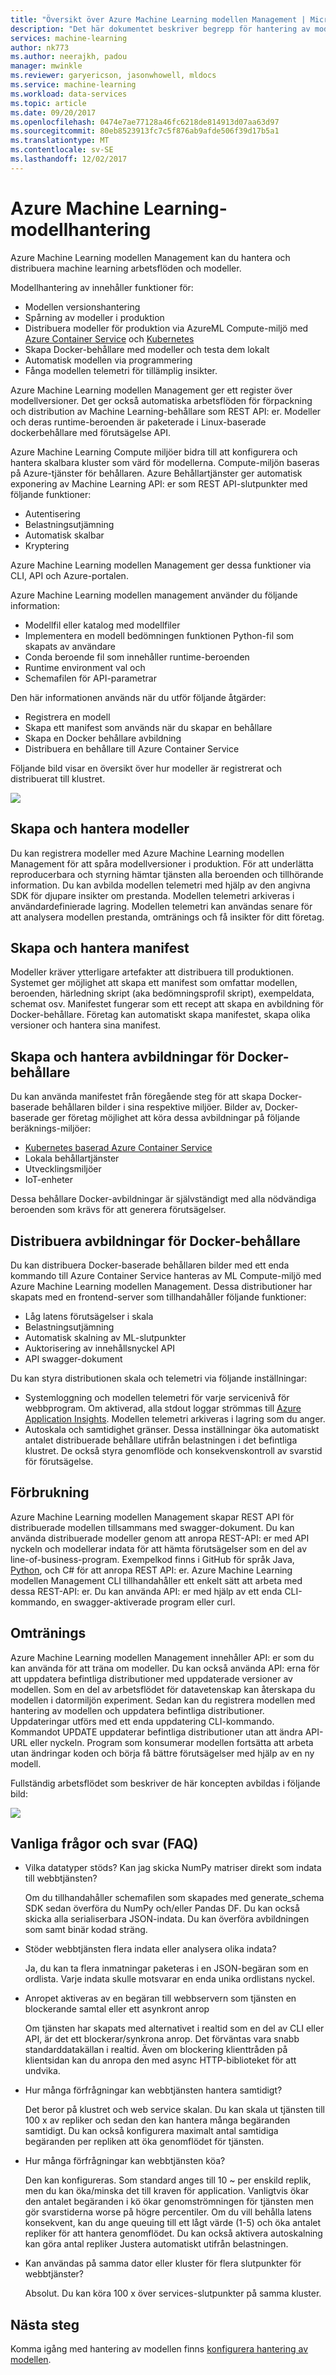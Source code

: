 ```yaml
---
title: "Översikt över Azure Machine Learning modellen Management | Microsoft Docs"
description: "Det här dokumentet beskriver begrepp för hantering av modellen för Azure Machine Learning."
services: machine-learning
author: nk773
ms.author: neerajkh, padou
manager: mwinkle
ms.reviewer: garyericson, jasonwhowell, mldocs
ms.service: machine-learning
ms.workload: data-services
ms.topic: article
ms.date: 09/20/2017
ms.openlocfilehash: 0474e7ae77128a46fc6218de814913d07aa63d97
ms.sourcegitcommit: 80eb8523913fc7c5f876ab9afde506f39d17b5a1
ms.translationtype: MT
ms.contentlocale: sv-SE
ms.lasthandoff: 12/02/2017
---
```

# <a name="azure-machine-learning-model-management"></a>Azure Machine Learning-modellhantering

Azure Machine Learning modellen Management kan du hantera och distribuera machine learning arbetsflöden och modeller. 

Modellhantering av innehåller funktioner för:
- Modellen versionshantering
- Spårning av modeller i produktion
- Distribuera modeller för produktion via AzureML Compute-miljö med [Azure Container Service](https://azure.microsoft.com/services/container-service/) och [Kubernetes](https://docs.microsoft.com/azure/container-service/kubernetes/container-service-kubernetes-walkthrough)
- Skapa Docker-behållare med modeller och testa dem lokalt
- Automatisk modellen via programmering
- Fånga modellen telemetri för tillämplig insikter. 

Azure Machine Learning modellen Management ger ett register över modellversioner. Det ger också automatiska arbetsflöden för förpackning och distribution av Machine Learning-behållare som REST API: er. Modeller och deras runtime-beroenden är paketerade i Linux-baserade dockerbehållare med förutsägelse API. 

Azure Machine Learning Compute miljöer bidra till att konfigurera och hantera skalbara kluster som värd för modellerna. Compute-miljön baseras på Azure-tjänster för behållaren. Azure Behållartjänster ger automatisk exponering av Machine Learning API: er som REST API-slutpunkter med följande funktioner:

- Autentisering
- Belastningsutjämning
- Automatisk skalbar
- Kryptering

Azure Machine Learning modellen Management ger dessa funktioner via CLI, API och Azure-portalen. 

Azure Machine Learning modellen management använder du följande information:

 - Modellfil eller katalog med modellfiler
 - Implementera en modell bedömningen funktionen Python-fil som skapats av användare
 - Conda beroende fil som innehåller runtime-beroenden
 - Runtime environment val och 
 - Schemafilen för API-parametrar 

Den här informationen används när du utför följande åtgärder:

- Registrera en modell
- Skapa ett manifest som används när du skapar en behållare
- Skapa en Docker behållare avbildning
- Distribuera en behållare till Azure Container Service
 
Följande bild visar en översikt över hur modeller är registrerat och distribuerat till klustret. 

![](media/model-management-overview/modelmanagement.png)

## <a name="create-and-manage-models"></a>Skapa och hantera modeller 
Du kan registrera modeller med Azure Machine Learning modellen Management för att spåra modellversioner i produktion. För att underlätta reproducerbara och styrning hämtar tjänsten alla beroenden och tillhörande information. Du kan avbilda modellen telemetri med hjälp av den angivna SDK för djupare insikter om prestanda. Modellen telemetri arkiveras i användardefinierade lagring. Modellen telemetri kan användas senare för att analysera modellen prestanda, omtränings och få insikter för ditt företag.

## <a name="create-and-manage-manifests"></a>Skapa och hantera manifest 
Modeller kräver ytterligare artefakter att distribuera till produktionen. Systemet ger möjlighet att skapa ett manifest som omfattar modellen, beroenden, härledning skript (aka bedömningsprofil skript), exempeldata, schemat osv. Manifestet fungerar som ett recept att skapa en avbildning för Docker-behållare. Företag kan automatiskt skapa manifestet, skapa olika versioner och hantera sina manifest. 

## <a name="create-and-manage-docker-container-images"></a>Skapa och hantera avbildningar för Docker-behållare 
Du kan använda manifestet från föregående steg för att skapa Docker-baserade behållaren bilder i sina respektive miljöer. Bilder av, Docker-baserade ger företag möjlighet att köra dessa avbildningar på följande beräknings-miljöer:

- [Kubernetes baserad Azure Container Service](https://docs.microsoft.com/azure/container-service/kubernetes/container-service-kubernetes-walkthrough)
- Lokala behållartjänster
- Utvecklingsmiljöer
- IoT-enheter

Dessa behållare Docker-avbildningar är självständigt med alla nödvändiga beroenden som krävs för att generera förutsägelser. 

## <a name="deploy-docker-container-images"></a>Distribuera avbildningar för Docker-behållare 
Du kan distribuera Docker-baserade behållaren bilder med ett enda kommando till Azure Container Service hanteras av ML Compute-miljö med Azure Machine Learning modellen Management. Dessa distributioner har skapats med en frontend-server som tillhandahåller följande funktioner:

- Låg latens förutsägelser i skala
- Belastningsutjämning
- Automatisk skalning av ML-slutpunkter
- Auktorisering av innehållsnyckel API
- API swagger-dokument

Du kan styra distributionen skala och telemetri via följande inställningar:

- Systemloggning och modellen telemetri för varje servicenivå för webbprogram. Om aktiverad, alla stdout loggar strömmas till [Azure Application Insights](https://azure.microsoft.com/services/application-insights/). Modellen telemetri arkiveras i lagring som du anger. 
- Autoskala och samtidighet gränser. Dessa inställningar öka automatiskt antalet distribuerade behållare utifrån belastningen i det befintliga klustret. De också styra genomflöde och konsekvenskontroll av svarstid för förutsägelse.

## <a name="consumption"></a>Förbrukning 
Azure Machine Learning modellen Management skapar REST API för distribuerade modellen tillsammans med swagger-dokument. Du kan använda distribuerade modeller genom att anropa REST-API: er med API nyckeln och modellerar indata för att hämta förutsägelser som en del av line-of-business-program. Exempelkod finns i GitHub för språk Java, [Python](https://github.com/CortanaAnalyticsGallery-Int/digit-recognition-cnn-tf/blob/master/client.py), och C# för att anropa REST API: er. Azure Machine Learning modellen Management CLI tillhandahåller ett enkelt sätt att arbeta med dessa REST-API: er. Du kan använda API: er med hjälp av ett enda CLI-kommando, en swagger-aktiverade program eller curl. 

## <a name="retraining"></a>Omtränings 
Azure Machine Learning modellen Management innehåller API: er som du kan använda för att träna om modeller. Du kan också använda API: erna för att uppdatera befintliga distributioner med uppdaterade versioner av modellen. Som en del av arbetsflödet för datavetenskap kan återskapa du modellen i datormiljön experiment. Sedan kan du registrera modellen med hantering av modellen och uppdatera befintliga distributioner. Uppdateringar utförs med ett enda uppdatering CLI-kommando. Kommandot UPDATE uppdaterar befintliga distributioner utan att ändra API-URL eller nyckeln. Program som konsumerar modellen fortsätta att arbeta utan ändringar koden och börja få bättre förutsägelser med hjälp av en ny modell.

Fullständig arbetsflödet som beskriver de här koncepten avbildas i följande bild:

![](media/model-management-overview/modelmanagementworkflow.png)

## <a name="frequently-asked-questions-faq"></a>Vanliga frågor och svar (FAQ) 
- Vilka datatyper stöds? Kan jag skicka NumPy matriser direkt som indata till webbtjänsten?

   Om du tillhandahåller schemafilen som skapades med generate_schema SDK sedan överföra du NumPy och/eller Pandas DF. Du kan också skicka alla serialiserbara JSON-indata. Du kan överföra avbildningen som samt binär kodad sträng.

- Stöder webbtjänsten flera indata eller analysera olika indata? 

   Ja, du kan ta flera inmatningar paketeras i en JSON-begäran som en ordlista. Varje indata skulle motsvarar en enda unika ordlistans nyckel.

- Anropet aktiveras av en begäran till webbservern som tjänsten en blockerande samtal eller ett asynkront anrop

   Om tjänsten har skapats med alternativet i realtid som en del av CLI eller API, är det ett blockerar/synkrona anrop. Det förväntas vara snabb standarddatakällan i realtid. Även om blockering klienttråden på klientsidan kan du anropa den med async HTTP-biblioteket för att undvika.

- Hur många förfrågningar kan webbtjänsten hantera samtidigt?

   Det beror på klustret och web service skalan. Du kan skala ut tjänsten till 100 x av repliker och sedan den kan hantera många begäranden samtidigt. Du kan också konfigurera maximalt antal samtidiga begäranden per repliken att öka genomflödet för tjänsten.

- Hur många förfrågningar kan webbtjänsten köa?

   Den kan konfigureras. Som standard anges till 10 ~ per enskild replik, men du kan öka/minska det till kraven för application. Vanligtvis ökar den antalet begäranden i kö ökar genomströmningen för tjänsten men gör svarstiderna worse på högre percentiler. Om du vill behålla latens konsekvent, kan du ange queuing till ett lågt värde (1-5) och öka antalet repliker för att hantera genomflödet. Du kan också aktivera autoskalning kan göra antal repliker Justera automatiskt utifrån belastningen. 

- Kan användas på samma dator eller kluster för flera slutpunkter för webbtjänster?

   Absolut. Du kan köra 100 x över services-slutpunkter på samma kluster. 

## <a name="next-steps"></a>Nästa steg
Komma igång med hantering av modellen finns [konfigurera hantering av modellen](deployment-setup-configuration.md).
